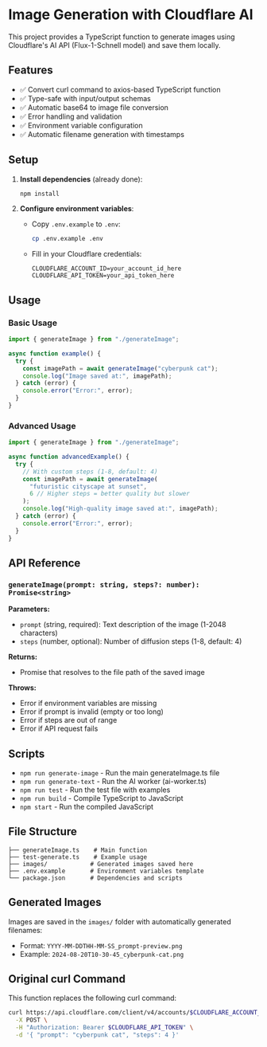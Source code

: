 # Image Generation with Cloudflare AI

This project provides a TypeScript function to generate images using Cloudflare's AI API (Flux-1-Schnell model) and save them locally.

## Features

- ✅ Convert curl command to axios-based TypeScript function
- ✅ Type-safe with input/output schemas
- ✅ Automatic base64 to image file conversion
- ✅ Error handling and validation
- ✅ Environment variable configuration
- ✅ Automatic filename generation with timestamps

## Setup

1. **Install dependencies** (already done):

   ```bash
   npm install
   ```

2. **Configure environment variables**:
   - Copy `.env.example` to `.env`:
     ```bash
     cp .env.example .env
     ```
   - Fill in your Cloudflare credentials:
     ```
     CLOUDFLARE_ACCOUNT_ID=your_account_id_here
     CLOUDFLARE_API_TOKEN=your_api_token_here
     ```

## Usage

### Basic Usage

```typescript
import { generateImage } from "./generateImage";

async function example() {
  try {
    const imagePath = await generateImage("cyberpunk cat");
    console.log("Image saved at:", imagePath);
  } catch (error) {
    console.error("Error:", error);
  }
}
```

### Advanced Usage

```typescript
import { generateImage } from "./generateImage";

async function advancedExample() {
  try {
    // With custom steps (1-8, default: 4)
    const imagePath = await generateImage(
      "futuristic cityscape at sunset",
      6 // Higher steps = better quality but slower
    );
    console.log("High-quality image saved at:", imagePath);
  } catch (error) {
    console.error("Error:", error);
  }
}
```

## API Reference

### `generateImage(prompt: string, steps?: number): Promise<string>`

**Parameters:**

- `prompt` (string, required): Text description of the image (1-2048 characters)
- `steps` (number, optional): Number of diffusion steps (1-8, default: 4)

**Returns:**

- Promise that resolves to the file path of the saved image

**Throws:**

- Error if environment variables are missing
- Error if prompt is invalid (empty or too long)
- Error if steps are out of range
- Error if API request fails

## Scripts

- `npm run generate-image` - Run the main generateImage.ts file
- `npm run generate-text` - Run the AI worker (ai-worker.ts)
- `npm run test` - Run the test file with examples
- `npm run build` - Compile TypeScript to JavaScript
- `npm start` - Run the compiled JavaScript

## File Structure

```
├── generateImage.ts    # Main function
├── test-generate.ts    # Example usage
├── images/            # Generated images saved here
├── .env.example       # Environment variables template
└── package.json       # Dependencies and scripts
```

## Generated Images

Images are saved in the `images/` folder with automatically generated filenames:

- Format: `YYYY-MM-DDTHH-MM-SS_prompt-preview.png`
- Example: `2024-08-20T10-30-45_cyberpunk-cat.png`

## Original curl Command

This function replaces the following curl command:

```bash
curl https://api.cloudflare.com/client/v4/accounts/$CLOUDFLARE_ACCOUNT_ID/ai/run/@cf/black-forest-labs/flux-1-schnell \
  -X POST \
  -H "Authorization: Bearer $CLOUDFLARE_API_TOKEN" \
  -d '{ "prompt": "cyberpunk cat", "steps": 4 }'
```
